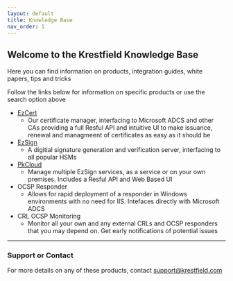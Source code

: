 ```yaml
---
layout: default
title: Knowledge Base
nav_order: 1
---
```

## Welcome to the Krestfield Knowledge Base

Here you can find information on products, integration guides, white papers, tips and tricks

Follow the links below for information on specific products or use the search option above

- [EzCert](./ezcert/ezcert)
  - Our certificate manager, interfacing to Microsoft ADCS and other CAs providing a full Resful API and intuitive UI to make issuance, renewal and managmeent of certificates as easy as it should be
- [EzSign](./ezsign/ezsign)
  - A digitial signature generation and verification server, interfacing to all popular HSMs
- [PkCloud](./pkcloud/pkcloud)
  - Manage multiple EzSign services, as a service or on your own premises. Includes a Resful API and Web Based UI
- OCSP Responder
  - Allows for rapid deployment of a responder in Windows environments with no need for IIS.  Intefaces directly with Microsoft ADCS
- CRL OCSP Monitoring
  - Monitor all your own and any external CRLs and OCSP responders that you may depend on. Get early notifications of potential issues

---

### Support or Contact

For more details on any of these products, contact support@krestfield.com
